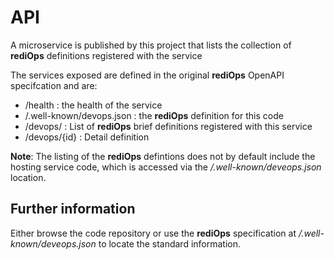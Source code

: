 # API

A microservice is published by this project that lists the collection of **rediOps**
definitions registered with the service

The services exposed are defined in the original **rediOps** OpenAPI specifcation
and are:

* /health : the health of the service
* /.well-known/devops.json : the **rediOps** definition for this code
* /devops/ : List of **rediOps** brief definitions registered with this service
* /devops/{id} : Detail definition 

**Note**: The listing of the **rediOps** defintions does not by default include
the hosting service code, which is accessed via the _/.well-known/deveops.json_
location.

## Further information

Either browse the code repository or use the **rediOps** specification
at _/.well-known/deveops.json_ to locate the standard 
information.
